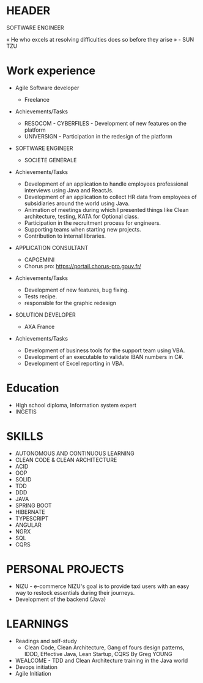 # HEADER

SOFTWARE ENGINEER

« He who excels at resolving difficulties does so before they arise » - SUN TZU

# Work experience

- Agile Software developer
    - Freelance
- Achievements/Tasks
    - RESOCOM - CYBERFILES - Development of new features on the platform
    - UNIVERSIGN - Participation in the redesign of the platform

- SOFTWARE ENGINEER
    - SOCIETE GENERALE
- Achievements/Tasks
    - Development of an application to handle employees professional interviews using Java and ReactJs.
    - Development of an application to collect HR data from employees of subsidiaries around the world using Java.
    - Animation of meetings during which I presented things like Clean architecture, testing, KATA for Optional class.
    - Participation in the recruitment process for engineers.
    - Supporting teams when starting new projects.
    - Contribution to internal libraries.

- APPLICATION CONSULTANT
    - CAPGEMINI
    - Chorus pro: https://portail.chorus-pro.gouv.fr/
- Achievements/Tasks
    - Development of new features, bug fixing.
    - Tests recipe.
    - responsible for the graphic redesign

- SOLUTION DEVELOPER
    - AXA France
- Achievements/Tasks
    - Development of business tools for the support team using VBA.
    - Development of an executable to validate IBAN numbers in C#.
    - Development of Excel reporting in VBA.

# Education

- High school diploma, Information system expert
- INGETIS

# SKILLS

- AUTONOMOUS AND CONTINUOUS LEARNING
- CLEAN CODE & CLEAN ARCHITECTURE
- ACID
- OOP
- SOLID
- TDD
- DDD
- JAVA
- SPRING BOOT
- HIBERNATE
- TYPESCRIPT
- ANGULAR
- NGRX
- SQL
- CQRS

# PERSONAL PROJECTS

- NIZU - e-commerce
  NIZU's goal is to provide taxi users with an easy way to restock essentials during their journeys.
- Development of the backend (Java)

# LEARNINGS

- Readings and self-study
    - Clean Code, Clean Architecture, Gang of fours design patterns, IDDD, Effective Java, Lean Startup, CQRS By Greg YOUNG
- WEALCOME - TDD and Clean Architecture training in the Java world
- Devops initiation
- Agile Initiation


